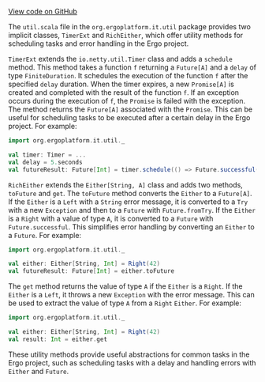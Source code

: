 [View code on GitHub](https://github.com/ergoplatform/ergo/.autodoc/docs/json/src/it/scala/org/ergoplatform/it/util)

The `util.scala` file in the `org.ergoplatform.it.util` package provides two implicit classes, `TimerExt` and `RichEither`, which offer utility methods for scheduling tasks and error handling in the Ergo project.

`TimerExt` extends the `io.netty.util.Timer` class and adds a `schedule` method. This method takes a function `f` returning a `Future[A]` and a `delay` of type `FiniteDuration`. It schedules the execution of the function `f` after the specified `delay` duration. When the timer expires, a new `Promise[A]` is created and completed with the result of the function `f`. If an exception occurs during the execution of `f`, the `Promise` is failed with the exception. The method returns the `Future[A]` associated with the `Promise`. This can be useful for scheduling tasks to be executed after a certain delay in the Ergo project. For example:

```scala
import org.ergoplatform.it.util._

val timer: Timer = ...
val delay = 5.seconds
val futureResult: Future[Int] = timer.schedule(() => Future.successful(42), delay)
```

`RichEither` extends the `Either[String, A]` class and adds two methods, `toFuture` and `get`. The `toFuture` method converts the `Either` to a `Future[A]`. If the `Either` is a `Left` with a `String` error message, it is converted to a `Try` with a new `Exception` and then to a `Future` with `Future.fromTry`. If the `Either` is a `Right` with a value of type `A`, it is converted to a `Future` with `Future.successful`. This simplifies error handling by converting an `Either` to a `Future`. For example:

```scala
import org.ergoplatform.it.util._

val either: Either[String, Int] = Right(42)
val futureResult: Future[Int] = either.toFuture
```

The `get` method returns the value of type `A` if the `Either` is a `Right`. If the `Either` is a `Left`, it throws a new `Exception` with the error message. This can be used to extract the value of type `A` from a `Right` `Either`. For example:

```scala
import org.ergoplatform.it.util._

val either: Either[String, Int] = Right(42)
val result: Int = either.get
```

These utility methods provide useful abstractions for common tasks in the Ergo project, such as scheduling tasks with a delay and handling errors with `Either` and `Future`.
